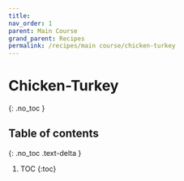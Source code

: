 ```yaml
---
title: 
nav_order: 1
parent: Main Course
grand_parent: Recipes
permalink: /recipes/main course/chicken-turkey
---
```


# Chicken-Turkey
{: .no_toc }

## Table of contents
{: .no_toc .text-delta }

1. TOC
{:toc}
